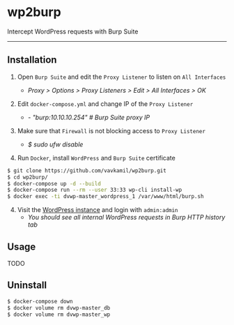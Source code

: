 # wp2burp

Intercept WordPress requests with Burp Suite

---

## Installation

1) Open `Burp Suite` and edit the `Proxy Listener` to listen on `All Interfaces`
    - _Proxy > Options > Proxy Listeners > Edit > All Interfaces > OK_

2) Edit `docker-compose.yml` and change IP of the `Proxy Listener`
    - _- "burp:10.10.10.254" # Burp Suite proxy IP_

3) Make sure that `Firewall` is not blocking access to `Proxy Listener`
    - _$ sudo ufw disable_

4) Run `Docker`, install `WordPress` and `Burp Suite` certificate
```bash
$ git clone https://github.com/vavkamil/wp2burp.git
$ cd wp2burp/
$ docker-compose up -d --build
$ docker-compose run --rm --user 33:33 wp-cli install-wp
$ docker exec -ti dvwp-master_wordpress_1 /var/www/html/burp.sh
```

4) Visit the [WordPress instance](http://127.0.0.1:31337/wp-login.php) and login with `admin:admin`
    - _You should see all internal WordPress requests in Burp HTTP history tab_

## Usage

TODO

## Uninstall

```bash
$ docker-compose down
$ docker volume rm dvwp-master_db
$ docker volume rm dvwp-master_wp
```